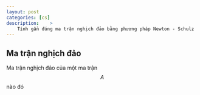 ```yaml
---
layout: post
categories: [cs]
description:    >
    Tính gần đúng ma trận nghịch đảo bằng phương pháp Newton - Schulz
---
```

## Ma trận nghịch đảo
Ma trận nghịch đảo của một ma trận $$A$$ nào đó